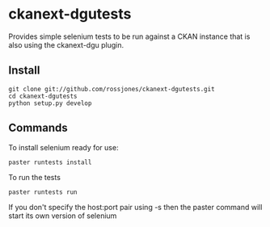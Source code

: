 # ckanext-dgutests

Provides simple selenium tests to be run against a CKAN instance that is also using the ckanext-dgu plugin.

## Install

    git clone git://github.com/rossjones/ckanext-dgutests.git
    cd ckanext-dgutests
    python setup.py develop

## Commands

To install selenium ready for use:

    paster runtests install

To run the tests

    paster runtests run

If you don't specify the host:port pair using -s then the paster command will start its
own version of selenium